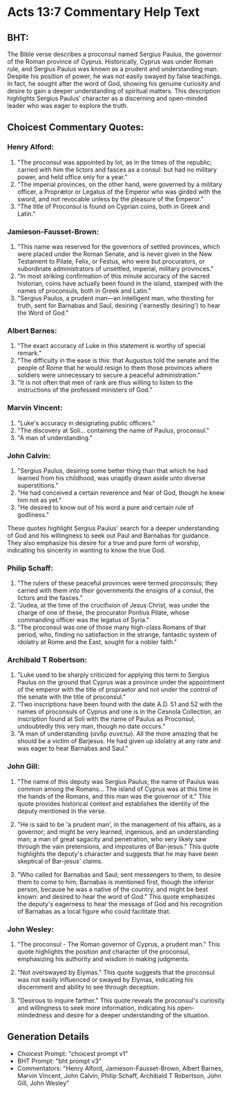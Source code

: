 # Acts 13:7 Commentary Help Text

## BHT:
The Bible verse describes a proconsul named Sergius Paulus, the governor of the Roman province of Cyprus. Historically, Cyprus was under Roman rule, and Sergius Paulus was known as a prudent and understanding man. Despite his position of power, he was not easily swayed by false teachings. In fact, he sought after the word of God, showing his genuine curiosity and desire to gain a deeper understanding of spiritual matters. This description highlights Sergius Paulus' character as a discerning and open-minded leader who was eager to explore the truth.

## Choicest Commentary Quotes:
### Henry Alford:
1. "The proconsul was appointed by lot, as in the times of the republic; carried with him the lictors and fasces as a consul: but had no military power, and held office only for a year."
2. "The imperial provinces, on the other hand, were governed by a military officer, a Proprætor or Legatus of the Emperor who was girded with the sword, and not revocable unless by the pleasure of the Emperor."
3. "The title of Proconsul is found on Cyprian coins, both in Greek and Latin."

### Jamieson-Fausset-Brown:
1. "This name was reserved for the governors of settled provinces, which were placed under the Roman Senate, and is never given in the New Testament to Pilate, Felix, or Festus, who were but procurators, or subordinate administrators of unsettled, imperial, military provinces."
2. "In most striking confirmation of this minute accuracy of the sacred historian, coins have actually been found in the island, stamped with the names of proconsuls, both in Greek and Latin."
3. "Sergius Paulus, a prudent man—an intelligent man, who thirsting for truth, sent for Barnabas and Saul, desiring ('earnestly desiring') to hear the Word of God."

### Albert Barnes:
1. "The exact accuracy of Luke in this statement is worthy of special remark."
2. "The difficulty in the ease is this: that Augustus told the senate and the people of Rome that he would resign to them those provinces where soldiers were unnecessary to secure a peaceful administration."
3. "It is not often that men of rank are thus willing to listen to the instructions of the professed ministers of God."

### Marvin Vincent:
1. "Luke's accuracy in designating public officers."
2. "The discovery at Soli... containing the name of Paulus, proconsul."
3. "A man of understanding."

### John Calvin:
1. "Sergius Paulus, desiring some better thing than that which he had learned from his childhood, was unaptly drawn aside unto diverse superstitions." 
2. "He had conceived a certain reverence and fear of God, though he knew him not as yet."
3. "He desired to know out of his word a pure and certain rule of godliness."

These quotes highlight Sergius Paulus' search for a deeper understanding of God and his willingness to seek out Paul and Barnabas for guidance. They also emphasize his desire for a true and pure form of worship, indicating his sincerity in wanting to know the true God.

### Philip Schaff:
1. "The rulers of these peaceful provinces were termed proconsuls; they carried with them into their governments the ensigns of a consul, the lictors and the fasces." 
2. "Judea, at the time of the crucifixion of Jesus Christ, was under the charge of one of these, the procurator Pontius Pilate, whose commanding officer was the legatus of Syria."
3. "The proconsul was one of those many high-class Romans of that period, who, finding no satisfaction in the strange, fantastic system of idolatry at Rome and the East, sought for a nobler faith."

### Archibald T Robertson:
1. "Luke used to be sharply criticized for applying this term to Sergius Paulus on the ground that Cyprus was a province under the appointment of the emperor with the title of propraetor and not under the control of the senate with the title of proconsul." 
2. "Two inscriptions have been found with the date A.D. 51 and 52 with the names of proconsuls of Cyprus and one is in the Cesnola Collection, an inscription found at Soli with the name of Paulus as Proconsul, undoubtedly this very man, though no date occurs."
3. "A man of understanding (ανδρ συνετω). All the more amazing that he should be a victim of Barjesus. He had given up idolatry at any rate and was eager to hear Barnabas and Saul."

### John Gill:
1. "The name of this deputy was Sergius Paulus; the name of Paulus was common among the Romans... The island of Cyprus was at this time in the hands of the Romans, and this man was the governor of it." This quote provides historical context and establishes the identity of the deputy mentioned in the verse.

2. "He is said to be 'a prudent man', in the management of his affairs, as a governor; and might be very learned, ingenious, and an understanding man; a man of great sagacity and penetration, who very likely saw through the vain pretensions, and impostures of Bar-jesus." This quote highlights the deputy's character and suggests that he may have been skeptical of Bar-jesus' claims.

3. "Who called for Barnabas and Saul; sent messengers to them, to desire them to come to him; Barnabas is mentioned first, though the inferior person, because he was a native of the country, and might be best known: and desired to hear the word of God." This quote emphasizes the deputy's eagerness to hear the message of God and his recognition of Barnabas as a local figure who could facilitate that.

### John Wesley:
1. "The proconsul - The Roman governor of Cyprus, a prudent man." This quote highlights the position and character of the proconsul, emphasizing his authority and wisdom in making judgments.

2. "Not overswayed by Elymas." This quote suggests that the proconsul was not easily influenced or swayed by Elymas, indicating his discernment and ability to see through deception.

3. "Desirous to inquire farther." This quote reveals the proconsul's curiosity and willingness to seek more information, indicating his open-mindedness and desire for a deeper understanding of the situation.


## Generation Details
- Choicest Prompt: "choicest prompt v1"
- BHT Prompt: "bht prompt v3"
- Commentators: "Henry Alford, Jamieson-Fausset-Brown, Albert Barnes, Marvin Vincent, John Calvin, Philip Schaff, Archibald T Robertson, John Gill, John Wesley"
